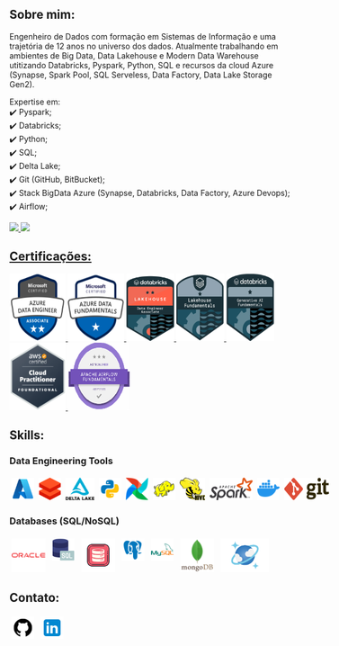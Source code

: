 ## **Sobre mim:**
Engenheiro de Dados com formação em Sistemas de Informação e uma trajetória de 12 anos no universo dos dados. 
Atualmente trabalhando em ambientes de Big Data, Data Lakehouse e Modern Data Warehouse utitizando Databricks, Pyspark, Python, SQL e recursos da cloud Azure (Synapse, Spark Pool, SQL Serveless, Data Factory, Data Lake Storage Gen2).

Expertise em: </br>
✔️ Pyspark; </br>
✔️ Databricks;</br>
✔️ Python;</br>
✔️ SQL;</br>
✔️ Delta Lake;</br>
✔️ Git (GitHub, BitBucket);</br>
✔️ Stack BigData Azure (Synapse, Databricks, Data Factory, Azure Devops);</br>
✔️ Airflow; </br>

<div align="left">
  <a href="https://github.com/phillipefs">
  <img height="150em" src="https://github-readme-stats-sigma-five.vercel.app/api?username=phillipefs&show_icons=true&theme=tokyonight&include_all_commits=true&count_private=true"/>
  <img height="150em" src="https://github-readme-stats-sigma-five.vercel.app/api/top-langs/?username=phillipefs&layout=compact&langs_count=7&theme=tokyonight"/>
</div>
  
## Certificações:

<div aling="center">
  <a href="https://learn.microsoft.com/pt-br/users/phillipefs/credentials/3be20593dde10af2">
    <img src="attachment/azure-data-engineer-associate-600x600.png" height="120" width="100">
  </a>
  <a href="https://www.credly.com/badges/ddc37f53-4882-41c7-bc79-d0489f2e18f1">
    <img src="attachment/DataFundaments.PNG" height="120" width="100">
  </a>
  <a href="https://credentials.databricks.com/d6afa5e7-2c29-4d7e-98ce-3948bc998b75">
    <img src="attachment/databricks_associate.png" height="120" width="85">
  </a>
  <a href="https://www.credly.com/badges/ddc37f53-4882-41c7-bc79-d0489f2e18f1">
    <img src="attachment/databricks lakehouse.PNG" height="120" width="85">
  </a>
  <a href="https://credentials.databricks.com/26c1ac55-3127-43ba-aad7-d14b3a1b927a">
    <img src="attachment/Generative AI.png" height="120" width="85">
  </a>
  <a href="https://www.credly.com/badges/89067af9-d488-40e0-bdd4-a4630bea34d6">
    <img src="attachment/AWS.PNG" height="120" width="100">
  </a>
  <a href="https://www.credly.com/badges/bcc31338-96d1-4b7d-ab28-5e3500ba055f">
    <img src="attachment/Airflow.PNG" height="120" width="110">
  </a>
</div>
  
## Skills:
### Data Engineering Tools
<div style="display: flex; align-items: center;">
    <img src="./attachment/azure.png" alt="azure" style="margin: 4px; height: 40px; width: 40px;">
    <img src="./attachment/databricks.png" alt="databricks" style="margin: 4px; height: 40px; width: 40px;">    
    <img src="./attachment/delta-lake.png" alt="delta" style="margin: 4px; height: 40px; width: auto;">
    <img src="./attachment/python.png" alt="python" style="margin: 4px; height: 40px; width: auto;">
    <img src="./attachment/airflow_logo.png" alt="airflow" style="vertical-align:top; margin:4px; height:40px; width:40px">
    <img src="./attachment/hadoop.png" alt="hadoop" style="margin: 4px; height: 40px; width: 40px;"> 
    <img src="./attachment/hive.svg" alt="hive" style="margin: 4px; height: 40px; width: auto;">
    <img src="./attachment/spark_logo.svg" alt="spark" style="margin: 4px; height: 40px; width: auto;">
    <img src="./attachment/docker.png" alt="docker" style="margin: 4px; height: 40px; width: 40px;">
    <img src="./attachment/git-seeklogo.com.svg" alt="git" style="margin: 4px; height: 40px; width: 80px;">
</div>

### Databases (SQL/NoSQL)
<div style="display: inline-block;">
    <img src="./attachment/oracle-logo.png" alt="oracle" style="vertical-align:top; margin:4px; height:60px; width:60px">
    <img src="./attachment/sql.png" alt="sql" style="vertical-align:top; margin:4px; height:40px; width:40px">
    <img src="./attachment/oracle-plsql.png" alt="plsql" style="vertical-align:top; margin:4px; height:60px; width:60px">
    <img src="./attachment/postgresql.png" alt="psql" style="vertical-align:top; margin:4px; height:40px; width:40px">
    <img src="./attachment/mysql.png" alt="mysql" style="vertical-align:top; margin:4px; height:40px; width:40px">
    <img src="./attachment/mongo.png" alt="mongoDB" style="vertical-align:top; margin:4px; height:60px; width:60px">
    <img src="./attachment/Azure Cosmos DB.png" alt="cosmos" style="vertical-align:top; margin:4px; height:60px; width: auto;">
</div>
 
## **Contato:**
<a href="https://www.github.com/phillipefs" target="_blank" rel="noopener noreferrer"><img src="./attachment/github.png" alt="github" style="vertical-align:top; margin:4px; height:40px; width:40px"></a>
<a href="https://www.linkedin.com/in/phillipe-santos/" target="_blank" rel="noopener noreferrer"><img src="./attachment/linkedin.png" alt="linkedin" style="vertical-align:top; margin:4px; height:40px; width:40px"></a>
